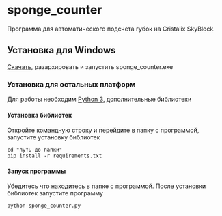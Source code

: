 # sponge_counter
Программа для автоматического подсчета губок на Cristalix SkyBlock.
  
## Установка для Windows
  [Скачать](https://github.com/matswuuu/Discord-AutoPost-CristalixModded/releases/download/v0.0.2/AutoPost.zip), разархировать и запустить sponge_counter.exe
 
### Установка для остальных платформ
  Для работы необходим [Python 3](https://www.python.org/downloads/), дополнительные библиотеки
  
#### Установка библиотек
   Откройте командную строку и перейдите в папку с программой, запустите установку библиотек

    cd "путь до папки"
    pip install -r requirements.txt
    
#### Запуск программы
   Убедитесь что находитесь в папке с программой. После установки библиотек запустите программу
     
    python sponge_counter.py
